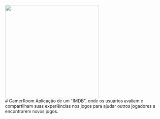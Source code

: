 <div align="center" style="display: flex">
   <img height="303em" src="https://imgur.com/8zpqOxl.png"/>
</div> 
# GamerRoom
Aplicação de um "IMDB", onde os usuários avaliam e compartilham suas experiências nos jogos para ajudar outros jogadores a encontrarem novos jogos.
